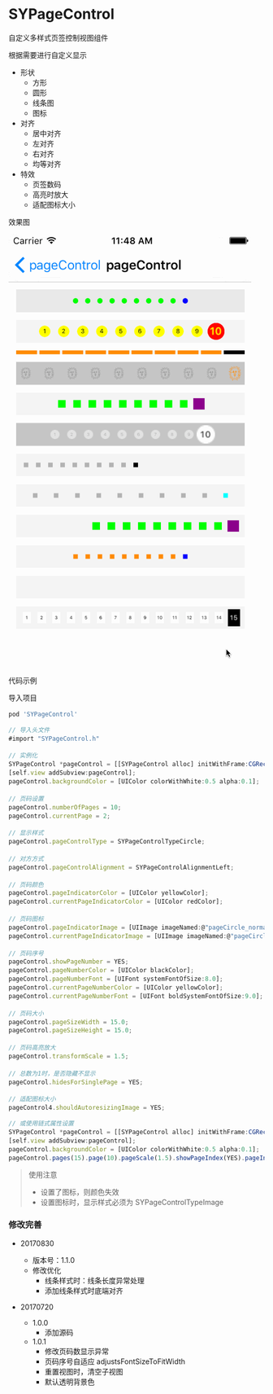 # SYPageControl
自定义多样式页签控制视图组件

根据需要进行自定义显示
* 形状
  * 方形
  * 圆形
  * 线条图
  * 图标
* 对齐
  * 居中对齐
  * 左对齐
  * 右对齐
  * 均等对齐
* 特效
  * 页签数码
  * 高亮时放大
  * 适配图标大小

效果图

![SYPageControl.gif](./SYPageControl.gif)


代码示例

导入项目
~~~ javascript
pod 'SYPageControl'
~~~

~~~ javascript
// 导入头文件
#import "SYPageControl.h"

// 实例化
SYPageControl *pageControl = [[SYPageControl alloc] initWithFrame:CGRectMake(10.0, 10.0, (self.view.frame.size.width - 10.0 * 2), 30.0)];
[self.view addSubview:pageControl];
pageControl.backgroundColor = [UIColor colorWithWhite:0.5 alpha:0.1];

// 页码设置
pageControl.numberOfPages = 10;
pageControl.currentPage = 2;

// 显示样式
pageControl.pageControlType = SYPageControlTypeCircle;

// 对方方式
pageControl.pageControlAlignment = SYPageControlAlignmentLeft;

// 页码颜色
pageControl.pageIndicatorColor = [UIColor yellowColor];
pageControl.currentPageIndicatorColor = [UIColor redColor];

// 页码图标
pageControl.pageIndicatorImage = [UIImage imageNamed:@"pageCircle_normal"];
pageControl.currentPageIndicatorImage = [UIImage imageNamed:@"pageCircle_selected"];

// 页码序号
pageControl.showPageNumber = YES;
pageControl.pageNumberColor = [UIColor blackColor];
pageControl.pageNumberFont = [UIFont systemFontOfSize:8.0];
pageControl.currentPageNumberColor = [UIColor yellowColor];
pageControl.currentPageNumberFont = [UIFont boldSystemFontOfSize:9.0];

// 页码大小
pageControl.pageSizeWidth = 15.0;
pageControl.pageSizeHeight = 15.0;

// 页码高亮放大
pageControl.transformScale = 1.5;

// 总数为1时，是否隐藏不显示
pageControl.hidesForSinglePage = YES;

// 适配图标大小
pageControl4.shouldAutoresizingImage = YES;

~~~

~~~ javascript
// 或使用链式属性设置
SYPageControl *pageControl = [[SYPageControl alloc] initWithFrame:CGRectMake(10.0, 10.0, (self.view.frame.size.width - 10.0 * 2), 30.0)];
[self.view addSubview:pageControl];
pageControl.backgroundColor = [UIColor colorWithWhite:0.5 alpha:0.1];
pageControl.pages(15).page(10).pageScale(1.5).showPageIndex(YES).pageIndexColor([UIColor blackColor]).currentPageIndexColor([UIColor whiteColor]).pageAlignment(SYPageControlAlignmentEqual).pageType(SYPageControlTypeSquare).pageColor([UIColor whiteColor]).currentPageColor([UIColor blackColor]).pageHeight(15.0).pageWidth(30.0);
~~~

> 使用注意
> * 设置了图标，则颜色失效
> * 设置图标时，显示样式必须为 SYPageControlTypeImage


### 修改完善
* 20170830
  * 版本号：1.1.0
  * 修改优化
    * 线条样式时：线条长度异常处理
    * 添加线条样式时底端对齐

* 20170720
  * 1.0.0 
    * 添加源码
  * 1.0.1 
    * 修改页码数显示异常
    * 页码序号自适应 adjustsFontSizeToFitWidth
    * 重置视图时，清空子视图
    * 默认透明背景色

